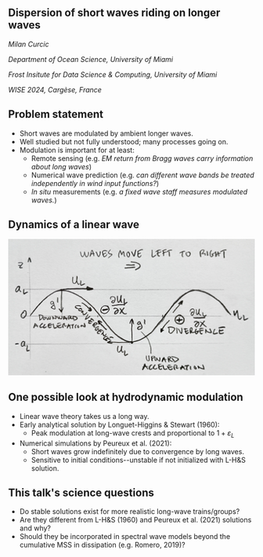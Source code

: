 <section>

# Dispersion of short waves riding on longer waves

_Milan Curcic_


_Department of Ocean Science, University of Miami_

_Frost Insitute for Data Science & Computing, University of Miami_

_WISE 2024, Cargèse, France_
</section>


<section>

## Problem statement

* Short waves are modulated by ambient longer waves.
* Well studied but not fully understood; many processes going on.
* Modulation is important for at least:
  - Remote sensing (e.g. *EM return from Bragg waves carry information about long waves*)
  - Numerical wave prediction (e.g. *can different wave bands be treated independently in wind input functions?*)
  - _In situ_ measurements (e.g. *a fixed wave staff measures modulated waves.*)
</section>


<section>

## Dynamics of a linear wave

<img class="stretch" src="assets/wave_diagram.jpeg">
</section>


<section>

## One possible look at hydrodynamic modulation

* Linear wave theory takes us a long way.
* Early analytical solution by Longuet-Higgins & Stewart (1960):
  - Peak modulation at long-wave crests and proportional to $1 + \varepsilon_L$
* Numerical simulations by Peureux et al. (2021):
  - Short waves grow indefinitely due to convergence by long waves.
  - Sensitive to initial conditions--unstable if not initialized with L-H&S solution.
</section>


<section>

## This talk's science questions

* Do stable solutions exist for more realistic long-wave trains/groups?
* Are they different from L-H&S (1960) and Peureux et al. (2021) solutions and why?
* Should they be incorporated in spectral wave models beyond the cumulative MSS in dissipation (e.g. Romero, 2019)?
</section>